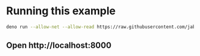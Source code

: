 # Running this example

```sh
deno run --allow-net --allow-read https://raw.githubusercontent.com/jabernardo/rute/0.x/example/main_app/boot.ts
```

## Open http://localhost:8000
